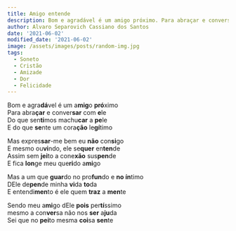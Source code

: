 ```yaml
---
title: Amigo entende
description: Bom e agradável é um amigo próximo. Para abraçar e conversar com ele...
author: Alvaro Separovich Cassiano dos Santos
date: '2021-06-02'
modified_date: '2021-06-02'
image: /assets/images/posts/random-img.jpg
tags:
  - Soneto
  - Cristão
  - Amizade
  - Dor
  - Felicidade
---
```

Bom e agra**dá**vel é um a**mig**o **pró**ximo  
Para abra**çar** e conver**sar** com **e**le  
Do que sen**ti**mos machu**car** a **pe**le  
E do que **se**nte um cora**ção** le**gí**timo  

Mas expres**sar**-me bem eu **não** con**si**go  
E mesmo ou**vi**ndo, ele se**quer** en**ten**de  
Assim sem **jei**to a cone**xão** sus**pen**de  
E fica **lon**ge meu que**ri**do a**mi**go  

Mas a um que **guar**do no pro**fun**do e **no ín**timo  
DEle de**pen**de minha **vi**da **to**da  
E entendi**men**to é ele quem **traz** a **men**te  

Sendo meu a**mi**go dEle **pois** per**tí**ssimo  
mesmo a con**ver**sa não nos **ser** a**ju**da  
Sei que no **pei**to mesma **coi**sa **sen**te  
